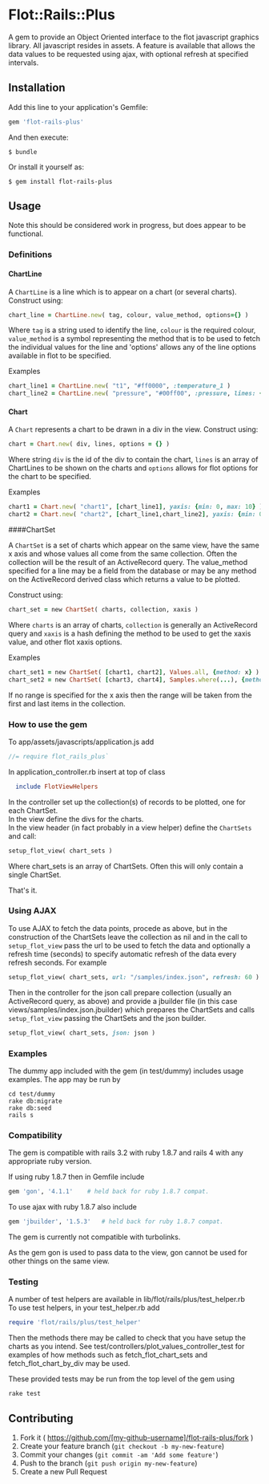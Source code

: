 # Flot::Rails::Plus

A gem to provide an Object Oriented interface to the flot javascript graphics library.  All javascript resides in assets. A feature is available that allows the data values to be requested using ajax, with optional refresh at specified intervals.

## Installation

Add this line to your application's Gemfile:

```ruby
gem 'flot-rails-plus'
```

And then execute:

    $ bundle

Or install it yourself as:

    $ gem install flot-rails-plus

## Usage

Note this should be considered work in progress, but does appear to be functional.

### Definitions
  
#### ChartLine

A `ChartLine` is a line which is to appear on a chart (or several charts).  Construct using:
```ruby
chart_line = ChartLine.new( tag, colour, value_method, options={} )
```
Where `tag` is a string used to identify the line, `colour` is the required colour, `value_method` is a symbol representing the method that is to be used to fetch the individual values for the line and 'options' allows any of the line options available in flot to be specified.

Examples
```ruby
chart_line1 = ChartLine.new( "t1", "#ff0000", :temperature_1 )
chart_line2 = ChartLine.new( "pressure", "#00ff00", :pressure, lines: {show: false}, bars: => {show: true}, yaxis: 2 )
```

#### Chart

A `Chart` represents a chart to be drawn in a div in the view.  Construct using:
```ruby
chart = Chart.new( div, lines, options = {} )
```
Where string `div` is the id of the div to contain the chart, `lines` is an array of ChartLines to be shown on the charts and `options` allows for flot options for the chart to be specified.

Examples
```ruby
chart1 = Chart.new( "chart1", [chart_line1], yaxis: {min: 0, max: 10} )
chart2 = Chart.new( "chart2", [chart_line1,chart_line2], yaxis: {min: 0, max: 10}, y2axis: {min: 900, max: 1100} )
```

####ChartSet

A `ChartSet` is a set of charts which appear on the same view, have the same x axis and whose values all come from the same collection.  Often the collection will be the result of an ActiveRecord query. The value_method specified for a line may be a field from the database or may be any method on the ActiveRecord derived class which returns a value to be plotted.

Construct using:
```ruby
chart_set = new ChartSet( charts, collection, xaxis )
```
Where `charts` is an array of charts, `collection` is generally an ActiveRecord query and `xaxis` is a hash defining the method to be used to get the xaxis value, and other flot xaxis options.

Examples
```ruby
chart_set1 = new ChartSet( [chart1, chart2], Values.all, {method: x} )
chart_set2 = new ChartSet( [chart3, chart4], Samples.where(...), {method: :timestamp, mode: "time", min: "2015-09-15 08:00:00".to_time(:utc), max: "2015-09-18 10:00:00".to_time(:utc) } )
```

If no range is specified for the x axis then the range will be taken from the first and last items in the collection.

### How to use the gem

To app/assets/javascripts/application.js add
```javascript
//= require flot_rails_plus`
```

In application_controller.rb insert at top of class
```ruby
  include FlotViewHelpers
```

In the controller set up the collection(s) of records to be plotted, one for each ChartSet.  
In the view define the divs for the charts.  
In the view header (in fact probably in a view helper) define the `ChartSets` and call:
```ruby
setup_flot_view( chart_sets )
```
Where chart_sets is an array of ChartSets.  Often this will only contain a single ChartSet.

That's it.

### Using AJAX

To use AJAX to fetch the data points, procede as above, but in the construction of the ChartSets 
leave the collection as nil and in the call to `setup_flot_view` pass the url to be used to fetch
the data and optionally a refresh time (seconds) to specify automatic refresh of the data every 
refresh seconds. For example
```ruby
setup_flot_view( chart_sets, url: "/samples/index.json", refresh: 60 )
```

Then in the controller for the json call prepare collection (usually an ActiveRecord query, as above)
and provide a jbuilder file (in this case views/samples/index.json.jbuilder) which prepares the ChartSets 
and calls `setup_flot_view` passing the ChartSets and the json builder.
```ruby
setup_flot_view( chart_sets, json: json )
```
### Examples

The dummy app included with the gem (in test/dummy) includes usage examples. The app may be run by
```
cd test/dummy
rake db:migrate
rake db:seed
rails s
```

### Compatibility

The gem is compatible with rails 3.2 with ruby 1.8.7 and rails 4 with any appropriate ruby version.

If using ruby 1.8.7 then in Gemfile include
```ruby
gem 'gon', '4.1.1'    # held back for ruby 1.8.7 compat.
```
To use ajax with ruby 1.8.7 also include
```ruby
gem 'jbuilder', '1.5.3'   # held back for ruby 1.8.7 compat.
```

The gem is currently not compatible with turbolinks.

As the gem gon is used to pass data to the view, gon cannot be used for other things on the same view.

### Testing

A number of test helpers are available in lib/flot/rails/plus/test_helper.rb  
To use test helpers, in your test_helper.rb add
```ruby
require 'flot/rails/plus/test_helper'
```
Then the methods there may be called to check that you have setup the charts as you intend.  See 
test/controllers/plot_values_controller_test for examples of how methods such as fetch_flot_chart_sets and
fetch_flot_chart_by_div may be used.

These provided tests may be run from the top level of the gem using
```
rake test
```

## Contributing

1. Fork it ( https://github.com/[my-github-username]/flot-rails-plus/fork )
2. Create your feature branch (`git checkout -b my-new-feature`)
3. Commit your changes (`git commit -am 'Add some feature'`)
4. Push to the branch (`git push origin my-new-feature`)
5. Create a new Pull Request
